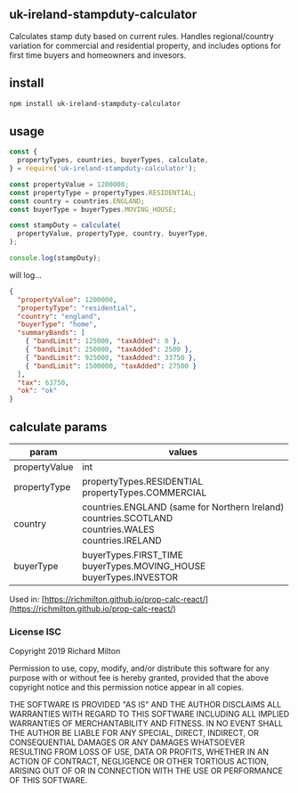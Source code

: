 ## uk-ireland-stampduty-calculator

Calculates stamp duty based on current rules. 
Handles regional/country variation for commercial and residential property,
and includes options for first time buyers and homeowners and invesors.

## install
```bash
npm install uk-ireland-stampduty-calculator
```

## usage
```javascript
const {
  propertyTypes, countries, buyerTypes, calculate,
} = require('uk-ireland-stampduty-calculator');

const propertyValue = 1200000;
const propertyType = propertyTypes.RESIDENTIAL;
const country = countries.ENGLAND;
const buyerType = buyerTypes.MOVING_HOUSE;

const stampDuty = calculate(
  propertyValue, propertyType, country, buyerType,
);

console.log(stampDuty);
```
will log...

```json
{
  "propertyValue": 1200000,
  "propertyType": "residential",
  "country": "england",
  "buyerType": "home",
  "summaryBands": [
    { "bandLimit": 125000, "taxAdded": 0 },
    { "bandLimit": 250000, "taxAdded": 2500 },
    { "bandLimit": 925000, "taxAdded": 33750 },
    { "bandLimit": 1500000, "taxAdded": 27500 }
  ],
  "tax": 63750,
  "ok": "ok"
}
```

 ## calculate params
 
 | param | values |
 | --- | --- |
 | propertyValue | int |
 | propertyType | propertyTypes.RESIDENTIAL<br/>propertyTypes.COMMERCIAL |
 | country | countries.ENGLAND (same for Northern Ireland)<br/>countries.SCOTLAND<br/>countries.WALES<br/>countries.IRELAND |
 | buyerType | buyerTypes.FIRST_TIME<br/>buyerTypes.MOVING_HOUSE<br/>buyerTypes.INVESTOR |

Used in:
[https://richmilton.github.io/prop-calc-react/](https://richmilton.github.io/prop-calc-react/)

### License ISC

Copyright 2019 Richard Milton

Permission to use, copy, modify, and/or distribute this software for any purpose with or without fee is hereby granted, provided that the above copyright notice and this permission notice appear in all copies.

THE SOFTWARE IS PROVIDED "AS IS" AND THE AUTHOR DISCLAIMS ALL WARRANTIES WITH REGARD TO THIS SOFTWARE INCLUDING ALL IMPLIED WARRANTIES OF MERCHANTABILITY AND FITNESS. IN NO EVENT SHALL THE AUTHOR BE LIABLE FOR ANY SPECIAL, DIRECT, INDIRECT, OR CONSEQUENTIAL DAMAGES OR ANY DAMAGES WHATSOEVER RESULTING FROM LOSS OF USE, DATA OR PROFITS, WHETHER IN AN ACTION OF CONTRACT, NEGLIGENCE OR OTHER TORTIOUS ACTION, ARISING OUT OF OR IN CONNECTION WITH THE USE OR PERFORMANCE OF THIS SOFTWARE.